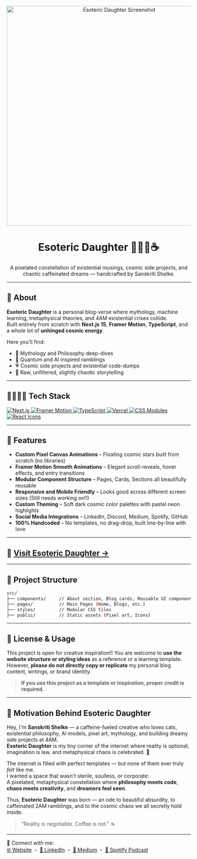 <p align="center">
  <img width="600" src="https://github.com/user-attachments/assets/97fe9812-e0d2-4e10-84a6-fd1573e908cd" alt="Esoteric Daughter Screenshot">
</p>

<h1 align="center"> Esoteric Daughter 🧬💗🎀☕️ </h1>

<p align="center">
  A pixelated constellation of existential musings, cosmic side projects, and chaotic caffeinated dreams — handcrafted by Sanskriti Shelke.
</p>

---

## 🌌 About

**Esoteric Daughter** is a personal blog-verse where mythology, machine learning, metaphysical theories, and 4AM existential crises collide.  
Built entirely from scratch with **Next.js 15**, **Framer Motion**, **TypeScript**, and a whole lot of **unhinged cosmic energy**.

Here you’ll find:
- 🔖 Mythology and Philosophy deep-dives
- 🔭 Quantum and AI inspired ramblings
- 💗 Cosmic side projects and existential code-dumps
- 🧠 Raw, unfiltered, slightly chaotic storytelling

---

## 👩🏻‍🏭🚀 Tech Stack
<p align="left">
  <a href="https://nextjs.org/" target="_blank" rel="noreferrer">
    <img src="https://img.shields.io/badge/Next.js-000000?style=for-the-badge&logo=nextdotjs&logoColor=white" alt="Next.js" />
  </a>
  <a href="https://www.framer.com/motion/" target="_blank" rel="noreferrer">
    <img src="https://img.shields.io/badge/Framer%20Motion-0055FF?style=for-the-badge&logo=framer&logoColor=white" alt="Framer Motion" />
  </a>
  <a href="https://www.typescriptlang.org/" target="_blank" rel="noreferrer">
    <img src="https://img.shields.io/badge/TypeScript-007ACC?style=for-the-badge&logo=typescript&logoColor=white" alt="TypeScript" />
  </a>
  <a href="https://vercel.com/" target="_blank" rel="noreferrer">
    <img src="https://img.shields.io/badge/Vercel-000000?style=for-the-badge&logo=vercel&logoColor=white" alt="Vercel" />
  </a>
  <a href="https://nextjs.org/docs/pages/building-your-application/styling/css-modules" target="_blank" rel="noreferrer">
    <img src="https://img.shields.io/badge/CSS%20Modules-264de4?style=for-the-badge&logo=css3&logoColor=white" alt="CSS Modules" />
  </a>
  <a href="https://react-icons.github.io/react-icons/" target="_blank" rel="noreferrer">
    <img src="https://img.shields.io/badge/React%20Icons-61DAFB?style=for-the-badge&logo=react&logoColor=white" alt="React Icons" />
  </a>
</p>


---
## 🎀 Features

-  **Custom Pixel Canvas Animations** – Floating cosmic stars built from scratch (no libraries)
-  **Framer Motion Smooth Animations** – Elegant scroll-reveals, hover effects, and entry transitions
-  **Modular Component Structure** – Pages, Cards, Sections all beautifully reusable 
-  **Responsive and Mobile Friendly** – Looks good across different screen sizes (Still needs working on!!) 
-  **Custom Theming** – Soft dark cosmic color palettes with pastel neon highlights
-  **Social Media Integrations** – LinkedIn, Discord, Medium, Spotify, GitHub
-  **100% Handcoded** – No templates, no drag-drop, built line-by-line with love 

---

## 🩵 [Visit Esoteric Daughter →](https://esotericdaughter.vercel.app/)

---

## 📂 Project Structure
```bash
src/
├── components/     // About section, Blog cards, Reusable UI components
├── pages/          // Main Pages (Home, Blogs, etc.)
├── styles/         // Modular CSS files
├── public/         // Static assets (Pixel art, Icons)
```
---

## 💖 License & Usage

This project is open for creative inspiration!!
You are welcome to **use the website structure or styling ideas** as a reference or a learning template.  
However, **please do not directly copy or replicate** my personal blog content, writings, or brand identity.

>  **If you use this project as a template or inspiration, proper credit is required.**  

---

## 🌸 Motivation Behind Esoteric Daughter

Hey, I'm **Sanskriti Shelke** — a caffeine-fueled creative who loves cats, existential philosophy, AI models, pixel art, mythology, and building dreamy side projects at 4AM.  
**Esoteric Daughter** is my tiny corner of the internet where reality is optional, imagination is law, and metaphysical chaos is celebrated. 🌌

The internet is filled with perfect templates — but none of them ever truly *felt* like me.  
I wanted a space that wasn't sterile, soulless, or corporate:  
A pixelated, metaphysical constellation where **philosophy meets code**, **chaos meets creativity**, and **dreamers feel seen**.

Thus, **Esoteric Daughter** was born — an ode to beautiful absurdity, to caffeinated 2AM ramblings, and to the cosmic chaos we all secretly hold inside.
> "Reality is negotiable. Coffee is not." ☕
---

🔗 Connect with me:  
[🌐 Website](https://sanskritishelke.com/) ・ [💼 LinkedIn](https://linkedin.com/in/sanskritishelke) ・ [📝 Medium](https://medium.com/@san5kriti) ・ [🎵 Spotify Podcast](https://open.spotify.com/show/5FbN4lYxZUKf6oTQiBFSe3)
